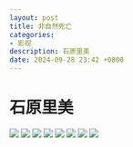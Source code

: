 ```yaml
---
layout: post
title: 非自然死亡
categories:
- 影视
description: 石原里美
date: 2024-09-28 23:42 +0800
---
```

# 石原里美
![](https://qipaifeiying.oss-cn-beijing.aliyuncs.com/%E5%9B%BE%E7%89%87/202409282340968.png)
![](https://qipaifeiying.oss-cn-beijing.aliyuncs.com/%E5%9B%BE%E7%89%87/202409282341274.png)
![](https://qipaifeiying.oss-cn-beijing.aliyuncs.com/%E5%9B%BE%E7%89%87/202409282341826.png)
![](https://qipaifeiying.oss-cn-beijing.aliyuncs.com/%E5%9B%BE%E7%89%87/202409291550407.png)
![](https://qipaifeiying.oss-cn-beijing.aliyuncs.com/%E5%9B%BE%E7%89%87/202409291333919.png)
![](https://qipaifeiying.oss-cn-beijing.aliyuncs.com/%E5%9B%BE%E7%89%87/202409282341383.png)
![](https://qipaifeiying.oss-cn-beijing.aliyuncs.com/%E5%9B%BE%E7%89%87/202409282341227.png)
![](https://qipaifeiying.oss-cn-beijing.aliyuncs.com/%E5%9B%BE%E7%89%87/202409282341144.png)
